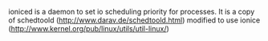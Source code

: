 ioniced is a daemon to set io scheduling priority for processes.
It is a copy of schedtoold (http://www.darav.de/schedtoold.html)
modified to use ionice (http://www.kernel.org/pub/linux/utils/util-linux/)